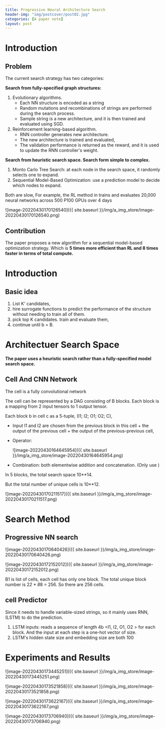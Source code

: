```yaml
---
title: Progressive Neural Architecture Search
header-img: "img/postcover/post02.jpg"
categories: [A paper note]
layout: post
---
```


# Introduction

## Problem

The current search strategy has two categories:

**Search from fully-specified graph structures:**

1. Evolutionary algorithms.
   - Each NN structure is encoded as a string
   - Random mutations and recombinations of strings are performed during the search process.
   - Sample string is a new architecture, and it is then trained and evaluated using SGD. 
2. Reinforcement learning-based algorithm.
   - RNN controller generates new architecture.
   - The new architecture is trained and evaluated, 
   - The validation performance is returned as the reward, and it is used to update the RNN controller's weight. 

**Search from heuristic search space. Search form simple to complex.**

1. Monto Carlo Tree Search: at each node in the search space, it randomly selects one to expand.
2. Sequential Model-Based Optimization: use a prediction model to decide which nodes to expand. 

Both are slow, For example, the RL method in trains and evaluates 20,000 neural networks across 500 P100 GPUs over 4 days

![image-20220430170126540]({{ site.baseurl }}/img/a_img_store/image-20220430170126540.png)

## Contribution

The paper proposes a new algorithm for a sequential model-based optimization strategy. Which is **5 times more efficient than RL and 8 times faster in terms of total compute.**

# Introduction

## Basic idea

1. List K' candidates,
2. hire surrogate functions to predict the performance of the structure without needing to train all of them.
3. pick top K candidates. train and evaluate them, 
4. continue until b = B.

# Architectuer Search Space

**The paper uses a heuristic search rather than a fully-specified model search space.**

## Cell And CNN Network

The cell is a fully convolutional network

The cell can be represented by a DAG consisting of B blocks. Each block is a mapping from 2 input tensors to 1 output tensor.

Each block b in cell c as a 5-tuple, (I1; I2; O1; O2; C), 

- Input I1 and I2 are chosen from the previous block in this cell + the output of the previous cell + the output of the previous-previous cell,

- Operator:

  ![image-20220430164645954]({{ site.baseurl }}/img/a_img_store/image-20220430164645954.png)

- Combination:  both elementwise addition and concatenation.  (Only use )

In 5 blocks, the total search space 10**14.

But the total number of unique cells is 10**12.

![image-20220430170211517]({{ site.baseurl }}/img/a_img_store/image-20220430170211517.png)

# Search Method

## Progressive NN search

![image-20220430170640426]({{ site.baseurl }}/img/a_img_store/image-20220430170640426.png)

![image-20220430172152012]({{ site.baseurl }}/img/a_img_store/image-20220430172152012.png)

B1 is list of cells, each cell has only one block. The total unique block number is 2*2 * 8*8 = 256. So there are 256 cells. 

## cell Predictor

Since it needs to handle variable-sized strings, so it mainly uses RNN,(LSTM) to do the prediction.

1. LSTM inputs: reads a sequence of length 4b <I1, I2, O1,  O2 > for each block. And the input at each step is a one-hot vector of size.
2. LSTM's hidden state size and embedding size are both 100

# Experiments and Results

![image-20220430173445251]({{ site.baseurl }}/img/a_img_store/image-20220430173445251.png)

![image-20220430173521858]({{ site.baseurl }}/img/a_img_store/image-20220430173521858.png)

![image-20220430173622167]({{ site.baseurl }}/img/a_img_store/image-20220430173622167.png)

![image-20220430173706940]({{ site.baseurl }}/img/a_img_store/image-20220430173706940.png)